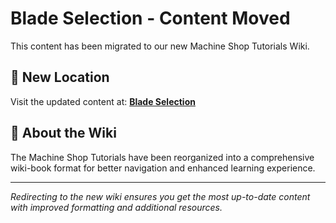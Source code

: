 # Blade Selection - Content Moved

This content has been migrated to our new Machine Shop Tutorials Wiki.

## 📍 New Location

Visit the updated content at:
**[Blade Selection](https://jonilsson.github.io/machine-shop-tutorials/band_saw/blade_selection/)**

## 🔧 About the Wiki

The Machine Shop Tutorials have been reorganized into a comprehensive
wiki-book format for better navigation and enhanced learning experience.

---

*Redirecting to the new wiki ensures you get the most up-to-date content
with improved formatting and additional resources.*